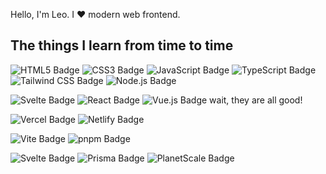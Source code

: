 
Hello, I'm Leo. I ❤️ modern web frontend.

## The things I learn from time to time

![HTML5 Badge](https://img.shields.io/badge/HTML5-E34F26?logo=html5&logoColor=fff&style=flat-square)
![CSS3 Badge](https://img.shields.io/badge/CSS3-1572B6?logo=css3&logoColor=fff&style=flat-square)
![JavaScript Badge](https://img.shields.io/badge/JavaScript-F7DF1E?logo=javascript&logoColor=000&style=flat-square)
![TypeScript Badge](https://img.shields.io/badge/TypeScript-3178C6?logo=typescript&logoColor=fff&style=flat-square)
![Tailwind CSS Badge](https://img.shields.io/badge/Tailwind%20CSS-06B6D4?logo=tailwindcss&logoColor=fff&style=flat-square)
![Node.js Badge](https://img.shields.io/badge/Node.js-393?logo=nodedotjs&logoColor=fff&style=flat-square)

![Svelte Badge](https://img.shields.io/badge/Svelte-FF3E00?logo=svelte&logoColor=fff&style=flat-square)
![React Badge](https://img.shields.io/badge/React-61DAFB?logo=react&logoColor=000&style=flat-square)
![Vue.js Badge](https://img.shields.io/badge/Vue.js-4FC08D?logo=vuedotjs&logoColor=fff&style=flat-square)
wait, they are all good!

![Vercel Badge](https://img.shields.io/badge/Vercel-000?logo=vercel&logoColor=fff&style=flat-square)
![Netlify Badge](https://img.shields.io/badge/Netlify-00C7B7?logo=netlify&logoColor=fff&style=flat-square)

![Vite Badge](https://img.shields.io/badge/Vite-646CFF?logo=vite&logoColor=fff&style=flat-square)
![pnpm Badge](https://img.shields.io/badge/pnpm-F69220?logo=pnpm&logoColor=fff&style=flat-square)

![Svelte Badge](https://img.shields.io/badge/Sveltekit-FF3E00?logo=svelte&logoColor=fff&style=flat-square)
![Prisma Badge](https://img.shields.io/badge/Prisma-2D3748?logo=prisma&logoColor=fff&style=flat-square)
![PlanetScale Badge](https://img.shields.io/badge/PlanetScale-000?logo=planetscale&logoColor=fff&style=flat-square)
